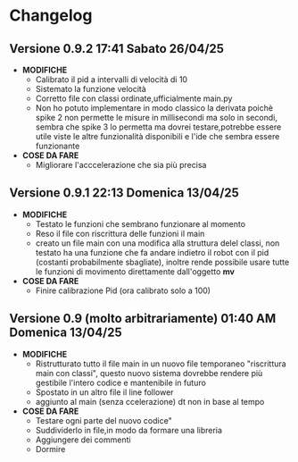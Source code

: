 # Changelog
## Versione 0.9.2 17:41 Sabato 26/04/25
* **MODIFICHE**
    * Calibrato il pid a intervalli di velocità di 10
    * Sistemato la funzione velocità
    * Corretto file con classi ordinate,ufficialmente main.py
    * Non ho potuto implementare in modo classico la derivata poichè spike 2 non permette le misure in millisecondi ma solo in secondi, sembra che spike 3 lo permetta ma dovrei testare,potrebbe essere utile viste le altre funzionalità disponibili e l'ide che sembra essere funzionante
* **COSE DA FARE**
    * Migliorare l'acccelerazione che sia più precisa
## Versione 0.9.1 22:13 Domenica 13/04/25
* **MODIFICHE**
    * Testato le funzioni che sembrano funzionare al momento
    * Reso il file con riscrittura delle funzioni il main
    * creato un file main con una modifica alla struttura delel classi, non testato ha una funzione che fa andare indietro il robot con il pid (costanti probabilmente sbagliate), inoltre rende possibile usare tutte le funzioni di movimento direttamente dall'oggetto __mv__
* **COSE DA FARE**
    * Finire calibrazione Pid (ora calibrato solo a 100)
## Versione 0.9 (molto arbitrariamente) 01:40 AM Domenica 13/04/25
* **MODIFICHE**
    * Ristrutturato tutto il file main in un nuovo file temporaneo "riscrittura main con classi", questo nuovo sistema dovrebbe rendere più gestibile l'intero codice e mantenibile in futuro
    * Spostato in un altro file il line follower
    * aggiunto al main (senza ccelerazione) dt non in base al tempo
* **COSE DA FARE**
    * Testare ogni parte del nuovo codice"
    * Suddividerlo in file,in modo da formare una libreria
    * Aggiungere dei commenti
    * Dormire
